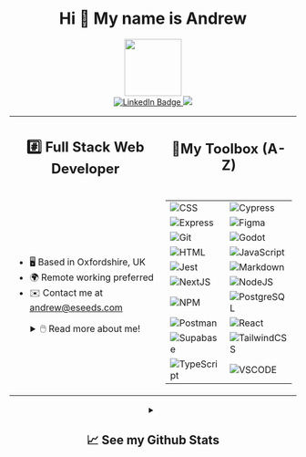 <div id="header" align="center">
 <h1>Hi 👋 My name is Andrew</h1>
</div>
 
<div id="gif" align="center">
  <img src="https://media.giphy.com/media/M9gbBd9nbDrOTu1Mqx/giphy.gif" width="100"/>
</div>

<div id="badges" align="center">
  <a href="https://www.linkedin.com/in/andrewrohling">
    <img src="https://img.shields.io/badge/LinkedIn-blue?style=for-the-badge&logo=linkedin&logoColor=white" alt="LinkedIn Badge"/>
  </a>
  <a href="https://www.github.com/AndyRoo0" target="_blank" rel="noreferrer">
   <img src="https://img.shields.io/github/followers/AndyRoo0?logo=github&style=for-the-badge&color=0891b2&labelColor=0f172a" />
  </a>
</div>

<table align="center" border="0">
<tr>
<td>
 <h2 align="center">#️⃣ Full Stack Web Developer</h2>
</td>
<td>
  <h2 align="center">🧰My Toolbox (A-Z)</h2>
</td>
</tr>
<tr>
<td>
<div>
 <ul>
 <li>🖥 Based in Oxfordshire, UK</li>
 <li>🌍 Remote working preferred</li>
 <li>✉️ Contact me at  <a href="mailto:andrew@eseeds.com">andrew@eseeds.com</a></li>
 </ul>

 <details align="center">
 <summary>🖱️ Read more about me!</summary>
 <p>Hi! I'm Andrew, I have studied as a motorsport engineer, worked as an
aquarist and a medical research lab technician before starting my
journey into code. Changing industries since university has allowed me to
explore many interests and ensured that I have further developed my
talent for picking up new tools and learning quickly.
Thank you for taking the time to consider welcoming me into your team,
and I am excited to see what I can do for you!</p>
 </details>
</div>
</td>
<td>
<table align="center" border="0">
  <tr>
    <td>
    <img src="https://img.shields.io/badge/CSS3-1572B6?style=for-the-badge&logo=css3&logoColor=white" alt="CSS" />
    </td>
    <td>
    <img src="https://img.shields.io/badge/Cypress-17202C?style=for-the-badge&logo=cypress&logoColor=white" alt="Cypress" />
    </td>
  </tr>
   <tr>
    <td>
    <img src="https://img.shields.io/badge/Express.js-000000?style=for-the-badge&logo=express&logoColor=white" alt="Express" />
    </td>
    <td>
    <img src="https://img.shields.io/badge/Figma-F24E1E?style=for-the-badge&logo=figma&logoColor=white" alt="Figma"/>
    </td>
  </tr>
   <tr>
    <td>
    <img src="https://img.shields.io/badge/GIT-E44C30?style=for-the-badge&logo=git&logoColor=white" alt="Git" />
    </td>
    <td>
    <img src="https://img.shields.io/badge/Godot-478CBF?style=for-the-badge&logo=GodotEngine&logoColor=white" alt="Godot" />
    </td>
  </tr>
  <tr>
    <td>
    <img src="https://img.shields.io/badge/HTML5-E34F26?style=for-the-badge&logo=html5&logoColor=white"alt="HTML" />
    </td>
    <td>
    <img src="https://img.shields.io/badge/JavaScript-F7DF1E?style=for-the-badge&logo=javascript&logoColor=black" alt="JavaScript" />
    </td>
  </tr>
  <tr>
    <td>
    <img src="https://img.shields.io/badge/Jest-C21325?style=for-the-badge&logo=jest&logoColor=white" alt="Jest" />
    </td>
    <td>
    <img src="https://img.shields.io/badge/Markdown-000000?style=for-the-badge&logo=markdown&logoColor=white" alt="Markdown" />
    </td>
  </tr>
  <tr>
    <td>
    <img src="https://img.shields.io/badge/next.js-000000?style=for-the-badge&logo=nextdotjs&logoColor=white" alt="NextJS" />
    </td>
    <td>
     <img src="https://img.shields.io/badge/Node.js-339933?style=for-the-badge&logo=nodedotjs&logoColor=white" alt="NodeJS" />
    </td>
  </tr>
  <tr>
    <td>
     <img src="https://img.shields.io/badge/npm-CB3837?style=for-the-badge&logo=npm&logoColor=white" alt="NPM" />
    </td>
    <td>
     <img src="https://img.shields.io/badge/PostgreSQL-316192?style=for-the-badge&logo=postgresql&logoColor=white" alt="PostgreSQL" />
    </td>
  </tr>
  <tr>
    <td>
    <img src="https://img.shields.io/badge/Postman-FF6C37?style=for-the-badge&logo=Postman&logoColor=white" alt="Postman" />
    </td>
    <td>
    <img src="https://img.shields.io/badge/React-20232A?style=for-the-badge&logo=react&logoColor=61DAFB" alt="React" />
    </td>
  </tr>
  <tr>
    <td>
     <img src="https://img.shields.io/badge/Supabase-181818?style=for-the-badge&logo=supabase&logoColor=white" alt="Supabase" />
    </td>
    <td>
    <img src="https://img.shields.io/badge/Tailwind_CSS-38B2AC?style=for-the-badge&logo=tailwind-css&logoColor=white" alt="TailwindCSS" />
    </td>
  </tr>
  <tr>
    <td>
    <img src="https://img.shields.io/badge/TypeScript-007ACC?style=for-the-badge&logo=typescript&logoColor=white" alt="TypeScript" />
        </td>
    <td>
    <img src="https://img.shields.io/badge/VSCode-0078D4?style=for-the-badge&logo=visual%20studio%20code&logoColor=white" alt="VSCODE" />
    </td>
  </tr>
</table>
</td>
</tr>
</table>

<details id="header" align="center">
 <summary><h2>📈 See my Github Stats</h2></summary>
 <div align="center">
 <a href="http://www.github.com/AndyRoo0"><img src="https://github-readme-stats.vercel.app/api?username=AndyRoo0&show_icons=true&hide=&count_private=true&title_color=0891b2&text_color=ffffff&icon_color=0891b2&bg_color=0f172a&hide_border=true&show_icons=true" alt="AndyRoo0's GitHub stats" /></a>
 <a href="https://github.com/AndyRoo0" align="left"><img src="https://github-readme-stats.vercel.app/api/top-langs/?username=AndyRoo0&langs_count=10&title_color=0891b2&text_color=ffffff&icon_color=0891b2&bg_color=0f172a&hide_border=true&locale=en&custom_title=Top%20%Languages" alt="Top Languages" /></a>
 </div>
</details>
